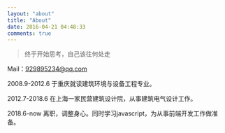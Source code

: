 ```yaml
---
layout: "about"
title: "About"
date: 2016-04-21 04:48:33
comments: true
---
```


> 终于开始思考，自己该往何处走

Mail：929895234@qq.com

2008.9-2012.6
于重庆就读建筑环境与设备工程专业。

2012.7-2018.6
在上海一家民营建筑设计院，从事建筑电气设计工作。

2018.6-now
离职，调整身心。同时学习javascript，为从事前端开发工作做准备。
